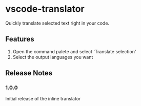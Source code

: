 # vscode-translator

Quickly translate selected text right in your code.

## Features

1. Open the command palete and select 'Translate selection'
1. Select the output languages you want

## Release Notes

### 1.0.0

Initial release of the inline translator
